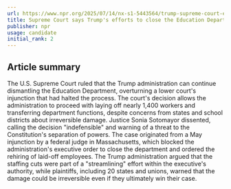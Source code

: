 ```yaml
---
url: https://www.npr.org/2025/07/14/nx-s1-5443564/trump-supreme-court-education-department
title: Supreme Court says Trump's efforts to close the Education Department can continue
publisher: npr
usage: candidate
initial_rank: 2
---
```

## Article summary
The U.S. Supreme Court ruled that the Trump administration can continue dismantling the Education Department, overturning a lower court's injunction that had halted the process. The court's decision allows the administration to proceed with laying off nearly 1,400 workers and transferring department functions, despite concerns from states and school districts about irreversible damage. Justice Sonia Sotomayor dissented, calling the decision "indefensible" and warning of a threat to the Constitution's separation of powers. The case originated from a May injunction by a federal judge in Massachusetts, which blocked the administration's executive order to close the department and ordered the rehiring of laid-off employees. The Trump administration argued that the staffing cuts were part of a "streamlining" effort within the executive's authority, while plaintiffs, including 20 states and unions, warned that the damage could be irreversible even if they ultimately win their case.
